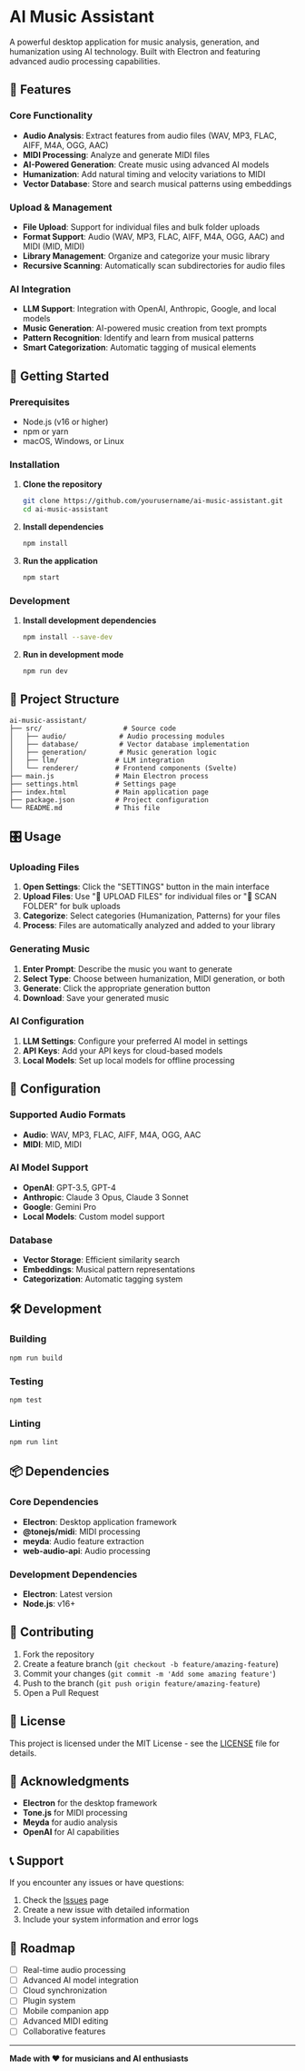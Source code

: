 # AI Music Assistant

A powerful desktop application for music analysis, generation, and humanization using AI technology. Built with Electron and featuring advanced audio processing capabilities.

## 🎵 Features

### Core Functionality
- **Audio Analysis**: Extract features from audio files (WAV, MP3, FLAC, AIFF, M4A, OGG, AAC)
- **MIDI Processing**: Analyze and generate MIDI files
- **AI-Powered Generation**: Create music using advanced AI models
- **Humanization**: Add natural timing and velocity variations to MIDI
- **Vector Database**: Store and search musical patterns using embeddings

### Upload & Management
- **File Upload**: Support for individual files and bulk folder uploads
- **Format Support**: Audio (WAV, MP3, FLAC, AIFF, M4A, OGG, AAC) and MIDI (MID, MIDI)
- **Library Management**: Organize and categorize your music library
- **Recursive Scanning**: Automatically scan subdirectories for audio files

### AI Integration
- **LLM Support**: Integration with OpenAI, Anthropic, Google, and local models
- **Music Generation**: AI-powered music creation from text prompts
- **Pattern Recognition**: Identify and learn from musical patterns
- **Smart Categorization**: Automatic tagging of musical elements

## 🚀 Getting Started

### Prerequisites
- Node.js (v16 or higher)
- npm or yarn
- macOS, Windows, or Linux

### Installation

1. **Clone the repository**
   ```bash
   git clone https://github.com/yourusername/ai-music-assistant.git
   cd ai-music-assistant
   ```

2. **Install dependencies**
   ```bash
   npm install
   ```

3. **Run the application**
   ```bash
   npm start
   ```

### Development

1. **Install development dependencies**
   ```bash
   npm install --save-dev
   ```

2. **Run in development mode**
   ```bash
   npm run dev
   ```

## 📁 Project Structure

```
ai-music-assistant/
├── src/                    # Source code
│   ├── audio/             # Audio processing modules
│   ├── database/          # Vector database implementation
│   ├── generation/        # Music generation logic
│   ├── llm/              # LLM integration
│   └── renderer/         # Frontend components (Svelte)
├── main.js               # Main Electron process
├── settings.html         # Settings page
├── index.html            # Main application page
├── package.json          # Project configuration
└── README.md             # This file
```

## 🎛️ Usage

### Uploading Files
1. **Open Settings**: Click the "SETTINGS" button in the main interface
2. **Upload Files**: Use "📁 UPLOAD FILES" for individual files or "📂 SCAN FOLDER" for bulk uploads
3. **Categorize**: Select categories (Humanization, Patterns) for your files
4. **Process**: Files are automatically analyzed and added to your library

### Generating Music
1. **Enter Prompt**: Describe the music you want to generate
2. **Select Type**: Choose between humanization, MIDI generation, or both
3. **Generate**: Click the appropriate generation button
4. **Download**: Save your generated music

### AI Configuration
1. **LLM Settings**: Configure your preferred AI model in settings
2. **API Keys**: Add your API keys for cloud-based models
3. **Local Models**: Set up local models for offline processing

## 🔧 Configuration

### Supported Audio Formats
- **Audio**: WAV, MP3, FLAC, AIFF, M4A, OGG, AAC
- **MIDI**: MID, MIDI

### AI Model Support
- **OpenAI**: GPT-3.5, GPT-4
- **Anthropic**: Claude 3 Opus, Claude 3 Sonnet
- **Google**: Gemini Pro
- **Local Models**: Custom model support

### Database
- **Vector Storage**: Efficient similarity search
- **Embeddings**: Musical pattern representations
- **Categorization**: Automatic tagging system

## 🛠️ Development

### Building
```bash
npm run build
```

### Testing
```bash
npm test
```

### Linting
```bash
npm run lint
```

## 📦 Dependencies

### Core Dependencies
- **Electron**: Desktop application framework
- **@tonejs/midi**: MIDI processing
- **meyda**: Audio feature extraction
- **web-audio-api**: Audio processing

### Development Dependencies
- **Electron**: Latest version
- **Node.js**: v16+

## 🤝 Contributing

1. Fork the repository
2. Create a feature branch (`git checkout -b feature/amazing-feature`)
3. Commit your changes (`git commit -m 'Add some amazing feature'`)
4. Push to the branch (`git push origin feature/amazing-feature`)
5. Open a Pull Request

## 📝 License

This project is licensed under the MIT License - see the [LICENSE](LICENSE) file for details.

## 🙏 Acknowledgments

- **Electron** for the desktop framework
- **Tone.js** for MIDI processing
- **Meyda** for audio analysis
- **OpenAI** for AI capabilities

## 📞 Support

If you encounter any issues or have questions:

1. Check the [Issues](https://github.com/yourusername/ai-music-assistant/issues) page
2. Create a new issue with detailed information
3. Include your system information and error logs

## 🔮 Roadmap

- [ ] Real-time audio processing
- [ ] Advanced AI model integration
- [ ] Cloud synchronization
- [ ] Plugin system
- [ ] Mobile companion app
- [ ] Advanced MIDI editing
- [ ] Collaborative features

---

**Made with ❤️ for musicians and AI enthusiasts**